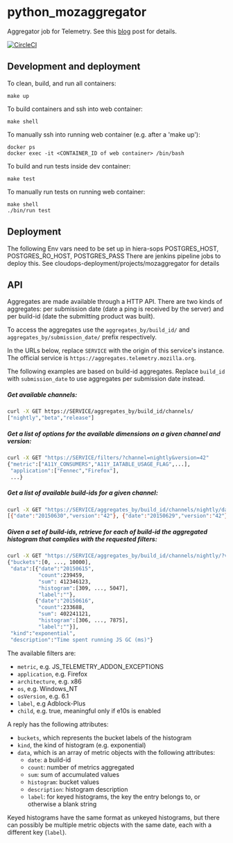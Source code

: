 # python_mozaggregator

Aggregator job for Telemetry. See this [blog](http://robertovitillo.com/2015/07/02/telemetry-metrics-roll-ups/) post for details. 

[![CircleCI](https://circleci.com/gh/mozilla/python_mozaggregator/tree/master.svg?style=svg)](https://circleci.com/gh/mozilla/python_mozaggregator/tree/master)

## Development and deployment

To clean, build, and run all containers:
```
make up
```

To build containers and ssh into web container:
```
make shell
```

To manually ssh into running web container (e.g. after a 'make up'):
```
docker ps
docker exec -it <CONTAINER_ID of web container> /bin/bash
```

To build and run tests inside dev container:
```
make test
```

To manually run tests on running web container:
```
make shell
./bin/run test
```

## Deployment
The following Env vars need to be set up in hiera-sops POSTGRES_HOST, POSTGRES_RO_HOST, POSTGRES_PASS
There are jenkins pipeline jobs to deploy this.  See cloudops-deployment/projects/mozaggregator for details

## API
Aggregates are made available through a HTTP API. There are two kinds of aggregates: per submission date (date a ping is received by the server) and per build-id (date the submitting product was built).

To access the aggregates use the ```aggregates_by/build_id/``` and ```aggregates_by/submission_date/``` prefix respectively.

In the URLs below, replace `SERVICE` with the origin of this service's instance. The official service is `https://aggregates.telemetry.mozilla.org`.

The following examples are based on build-id aggregates. Replace `build_id` with `submission_date` to use aggregates per submission date instead.

##### Get available channels:
```bash
curl -X GET https://SERVICE/aggregates_by/build_id/channels/
["nightly","beta","release"]
```

##### Get a list of options for the available dimensions on a given channel and version:
```bash
curl -X GET "https://SERVICE/filters/?channel=nightly&version=42"
{"metric":["A11Y_CONSUMERS","A11Y_IATABLE_USAGE_FLAG",...], 
 "application":["Fennec","Firefox"],
 ...}
```

##### Get a list of available build-ids for a given channel:
```bash
curl -X GET "https://SERVICE/aggregates_by/build_id/channels/nightly/dates/"
[{"date":"20150630","version":"42"}, {"date":"20150629","version":"42"}]
```

##### Given a set of build-ids, retrieve for each of build-id the aggregated histogram that complies with the requested filters:
```bash
curl -X GET "https://SERVICE/aggregates_by/build_id/channels/nightly/?version=41&dates=20150615,20150616&metric=GC_MS&os=Windows_NT"
{"buckets":[0, ..., 10000],
 "data":[{"date":"20150615",
          "count":239459,
          "sum": 412346123,
          "histogram":[309, ..., 5047],
          "label":""},
         {"date":"20150616",
          "count":233688,
          "sum": 402241121,
          "histogram":[306, ..., 7875],
          "label":""}],
 "kind":"exponential",
 "description":"Time spent running JS GC (ms)"}
```

The available filters are:
- `metric`, e.g. JS_TELEMETRY_ADDON_EXCEPTIONS
- `application`, e.g. Firefox
- `architecture`, e.g. x86
- `os`, e.g. Windows_NT
- `osVersion`, e.g. 6.1
- `label`, e.g Adblock-Plus
- `child`, e.g. true, meaningful only if e10s is enabled

A reply has the following attributes:
- `buckets`, which represents the bucket labels of the histogram
- `kind`, the kind of histogram (e.g. exponential)
- `data`, which is an array of metric objects with the following attributes:
  - `date`: a build-id
  - `count`: number of metrics aggregated
  - `sum`: sum of accumulated values
  - `histogram`: bucket values
  - `description`: histogram description
  - `label`: for keyed histograms, the key the entry belongs to, or otherwise a blank string

Keyed histograms have the same format as unkeyed histograms, but there can possibly be multiple metric objects with the same date, each with a different key (`label`).

